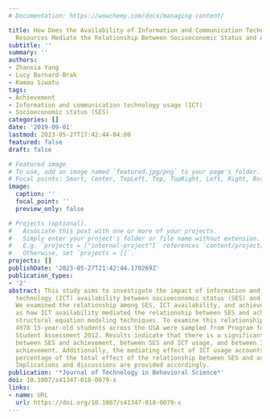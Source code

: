 ```yaml
---
# Documentation: https://wowchemy.com/docs/managing-content/

title: How Does the Availability of Information and Communication Technology (ICT)
  Resources Mediate the Relationship Between Socioeconomic Status and Achievement?
subtitle: ''
summary: ''
authors:
- Zhanxia Yang
- Lucy Barnard-Brak
- Kamau Siwatu
tags:
- Achievement
- Information and communication technology usage (ICT)
- Socioeconomic status (SES)
categories: []
date: '2019-09-01'
lastmod: 2023-05-27T17:42:44-04:00
featured: false
draft: false

# Featured image
# To use, add an image named `featured.jpg/png` to your page's folder.
# Focal points: Smart, Center, TopLeft, Top, TopRight, Left, Right, BottomLeft, Bottom, BottomRight.
image:
  caption: ''
  focal_point: ''
  preview_only: false

# Projects (optional).
#   Associate this post with one or more of your projects.
#   Simply enter your project's folder or file name without extension.
#   E.g. `projects = ["internal-project"]` references `content/project/deep-learning/index.md`.
#   Otherwise, set `projects = []`.
projects: []
publishDate: '2023-05-27T21:42:44.170269Z'
publication_types:
- '2'
abstract: This study aims to investigate the impact of information and communication
  technology (ICT) availability between socioeconomic status (SES) and achievement.
  We examined the relationship among SES, ICT availability, and achievement as well
  as how ICT availability mediated the relationship between SES and achievement via
  structural equation modeling techniques. To examine this relationship, a total of
  4978 15-year-old students across the USA were sampled from Program for International
  Student Assessment 2012. Results indicate that there is a significant positive relationship
  between SES and achievement, between SES and ICT usage, and between ICT usage and
  achievement. Additionally, the mediating effect of ICT usage accounts for a great
  percentage of the total effect of the relationship between SES and achievement.
  Implications and discussions are provided accordingly.
publication: '*Journal of Technology in Behavioral Science*'
doi: 10.1007/s41347-018-0079-x
links:
- name: URL
  url: https://doi.org/10.1007/s41347-018-0079-x
---
```


